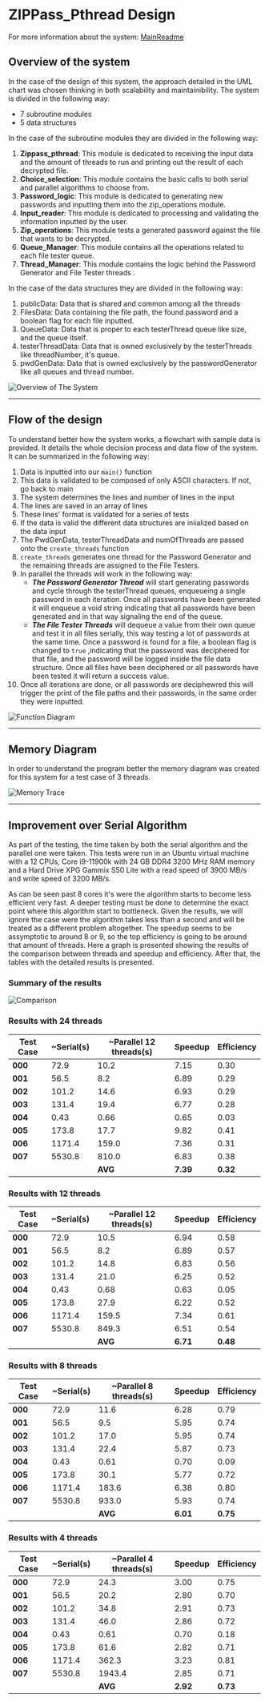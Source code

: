 # ZIPPass_Pthread Design

For more information about the system: [MainReadme](../README.md)

## Overview of the system
In the case of the design of this system, the approach detailed in the UML chart was chosen thinking in both scalability and maintainibility. The system is divided in the following way: 
* 7 subroutine modules
* 5 data structures

In the case of the subroutine modules they are divided in the following way: 
1. **Zippass_pthread**: This module is dedicated to receiving the input data and the amount of threads to run and printing out the result of each decrypted file.
2. **Choice_selection**: This module contains the basic calls to both serial and parallel algorithms to choose from.
3. **Password_logic**: This module is dedicated to generating new passwords and inputting them into the zip_operations module.
4. **Input_reader**: This module is dedicated to processing and validating the information inputted by the user.
5. **Zip_operations**: This module tests a generated password against the file that wants to be decrypted.
6. **Queue_Manager**: This module contains all the operations related to each file tester queue.
7. **Thread_Manager**: This module contains the logic behind the Password Generator and File Tester threads .

In the case of the data structures they are divided in the following way: 
1. publicData: Data that is shared and common among all the threads
2. FilesData: Data containing the file path, the found password and a boolean flag for each file inputted.
3. QueueData: Data that is proper to each testerThread queue like size, and the queue itself.
4. testerThreadData: Data that is owned exclusively by the testerThreads like threadNumber, it's queue.
5. pwdGenData: Data that is owned exclusively by the passwordGenerator like all queues and thread number.

![Overview of The System](UML_overview.drawio.svg)

------------
## Flow of the design
To understand better how the system works, a flowchart with sample data is provided. It details the whole decision process and data flow of the system. It can be summarized in the following way:
1. Data is inputted into our `main()` function
2. This data is validated to be composed of only ASCII characters. If not, go back to main
3. The system determines the lines and number of lines in the input
4. The lines are saved in an array of lines
5. These lines' format is validated for a series of tests
6. If the data is valid the different data structures are iniialized based on the data input
7. The PwdGenData, testerThreadData and numOfThreads are passed onto the `create_threads` function
8. `create_threads` generates one thread for the Password Generator and the remaining threads are assigned to the File Testers.
9. In parallel the threads will work in the following way:
    * ***The Password Generator Thread*** will start generating passwords and cycle through the testerThread queues, enqueueing a single password in each iteration. Once all passwords have been generated it will enqueue a void string indicating that all passwords have been generated and in that way signaling the end of the queue.
    * ***The File Tester Threads*** will dequeue a value from their own queue and test it in all files serially, this way testing a lot of passwords at the same time. Once a password is found for a file, a boolean flag is changed to `true` ,indicating that the password was deciphered for that file, and the password will be logged inside the file data structure. Once all files have been deciphered or all passwords have been tested it will return a success value.
10. Once all iterations are done, or all passwords are deciphewred this will trigger the print of the file paths and their passwords, in the same order they were inputted.

  ![Function Diagram](Basic_Functionality.svg)

--------------------------
## Memory Diagram

In order to understand the program better the memory diagram was created for this system for a test case of 3 threads.

![Memory Trace](MemRastreo.drawio.svg)

-------------------------------------

## Improvement over Serial Algorithm

As part of the testing, the time taken by both the serial algorithm and the parallel one were taken. This tests were run in an Ubuntu virtual machine with a 12 CPUs, Core i9-11900k with 24 GB DDR4 3200 MHz RAM memory and a Hard Drive XPG Gammix S50 Lite with a read speed of 3900 MB/s and  write speed of 3200 MB/s. 

As can be seen past 8 cores it's were the algorithm starts to become less efficient very fast. A deeper testing must be done to determine the exact point where this algorithm start to bottleneck. Given the results, we will ignore the case were the algorithm takes less than a second and will be treated as a different problem altogether. The speedup seems to be assymptotic to around 8 or 9, so the top efficiency is going to be around that amount of threads. Here a graph is presented showing the results of the comparison between threads and speedup and efficiency. After that, the tables with the detailed results is presented.

### Summary of the results

![Comparison](Comparison.png)

### Results with 24 threads
|Test Case|~Serial(s)|~Parallel 12 threads(s)|Speedup|Efficiency|
|---------|----------|-----------------------|-------|----------|
| **000** |   72.9   |          10.2         |  7.15 |   0.30   |
| **001** |   56.5   |           8.2         |  6.89 |   0.29   |
| **002** |  101.2   |          14.6         |  6.93 |   0.29   |
| **003** |  131.4   |          19.4         |  6.77 |   0.28   |
| **004** |   0.43   |          0.66         |  0.65 |   0.03   |
| **005** |  173.8   |          17.7         |  9.82 |   0.41   |
| **006** | 1171.4   |         159.0         |  7.36 |   0.31   |
| **007** | 5530.8   |         810.0         |  6.83 |   0.38   |
|         |          |        **AVG**        |**7.39**|**0.32** |



### Results with 12 threads
|Test Case|~Serial(s)|~Parallel 12 threads(s)|Speedup|Efficiency|
|---------|----------|-----------------------|-------|----------|
| **000** |   72.9   |          10.5         |  6.94 |   0.58   |
| **001** |   56.5   |           8.2         |  6.89 |   0.57   |
| **002** |  101.2   |          14.8         |  6.83 |   0.56   |
| **003** |  131.4   |          21.0         |  6.25 |   0.52   |
| **004** |   0.43   |          0.68         |  0.63 |   0.05   |
| **005** |  173.8   |          27.9         |  6.22 |   0.52   |
| **006** | 1171.4   |         159.5         |  7.34 |   0.61   |
| **007** | 5530.8   |         849.3         |  6.51 |   0.54   |
|         |          |        **AVG**        |**6.71**|**0.48** |


### Results with 8 threads
|Test Case|~Serial(s)|~Parallel 8 threads(s)|Speedup|Efficiency|
|---------|----------|----------------------|-------|----------|
| **000** |   72.9   |          11.6        |  6.28 |   0.79   |
| **001** |   56.5   |           9.5        |  5.95 |   0.74   |
| **002** |  101.2   |          17.0        |  5.95 |   0.74   |
| **003** |  131.4   |          22.4        |  5.87 |   0.73   |
| **004** |   0.43   |          0.61        |  0.70 |   0.09   |
| **005** |  173.8   |          30.1        |  5.77 |   0.72   |
| **006** | 1171.4   |         183.6        |  6.38 |   0.80   |
| **007** | 5530.8   |         933.0        |  5.93 |   0.74   |
|         |          |        **AVG**       |**6.01**|**0.75** |


### Results with 4 threads
|Test Case|~Serial(s)|~Parallel 4 threads(s)|Speedup|Efficiency|
|---------|----------|----------------------|-------|----------|
| **000** |   72.9   |          24.3        |  3.00 |   0.75   |
| **001** |   56.5   |          20.2        |  2.80 |   0.70   |
| **002** |  101.2   |          34.8        |  2.91 |   0.73   |
| **003** |  131.4   |          46.0        |  2.86 |   0.72   |
| **004** |   0.43   |          0.61        |  0.70 |   0.18   |
| **005** |  173.8   |          61.6        |  2.82 |   0.71   |
| **006** | 1171.4   |         362.3        |  3.23 |   0.81   |
| **007** | 5530.8   |        1943.4        |  2.85 |   0.71   |
|         |          |        **AVG**       |**2.92**|**0.73** |